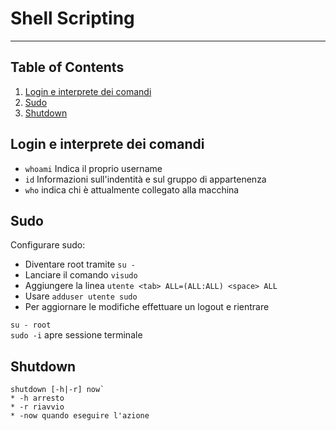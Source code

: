 # Shell Scripting

---------------
## Table of Contents

1. [Login e interprete dei comandi](#login-e-interprete-dei-comandi)
2. [Sudo](#sudo)
3. [Shutdown](#shutdown)



## Login e interprete dei comandi

  * `whoami` Indica il proprio username
  * `id` Informazioni sull'indentità e sul gruppo di appartenenza
  * `who` indica chi è attualmente collegato alla macchina


## Sudo

Configurare sudo:
 * Diventare root tramite `su -`
 * Lanciare il comando `visudo`
 * Aggiungere la linea `utente <tab> ALL=(ALL:ALL) <space> ALL`
 * Usare `adduser utente sudo`
 * Per aggiornare le modifiche effettuare un logout e rientrare

`su - root`  
`sudo -i` apre sessione terminale


## Shutdown
```
shutdown [-h|-r] now` 
* -h arresto  
* -r riavvio  
* -now quando eseguire l'azione
```
